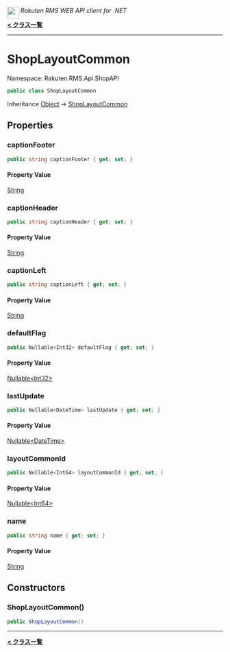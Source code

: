 <img align="left" style="height: 2em;" src="https://webservice.rakuten.co.jp/favicon.ico"><em>Rakuten RMS WEB API client for .NET</em>

[**< クラス一覧**](./)
- - -

# ShopLayoutCommon

Namespace: Rakuten.RMS.Api.ShopAPI

```csharp
public class ShopLayoutCommon
```

Inheritance [Object](https://docs.microsoft.com/en-us/dotnet/api/system.object) → [ShopLayoutCommon](./rakuten.rms.api.shopapi.shoplayoutcommon)

## Properties

### <a id="properties-captionfooter"/>**captionFooter**

```csharp
public string captionFooter { get; set; }
```

#### Property Value

[String](https://docs.microsoft.com/en-us/dotnet/api/system.string)<br>

### <a id="properties-captionheader"/>**captionHeader**

```csharp
public string captionHeader { get; set; }
```

#### Property Value

[String](https://docs.microsoft.com/en-us/dotnet/api/system.string)<br>

### <a id="properties-captionleft"/>**captionLeft**

```csharp
public string captionLeft { get; set; }
```

#### Property Value

[String](https://docs.microsoft.com/en-us/dotnet/api/system.string)<br>

### <a id="properties-defaultflag"/>**defaultFlag**

```csharp
public Nullable<Int32> defaultFlag { get; set; }
```

#### Property Value

[Nullable&lt;Int32&gt;](https://docs.microsoft.com/en-us/dotnet/api/system.nullable-1)<br>

### <a id="properties-lastupdate"/>**lastUpdate**

```csharp
public Nullable<DateTime> lastUpdate { get; set; }
```

#### Property Value

[Nullable&lt;DateTime&gt;](https://docs.microsoft.com/en-us/dotnet/api/system.nullable-1)<br>

### <a id="properties-layoutcommonid"/>**layoutCommonId**

```csharp
public Nullable<Int64> layoutCommonId { get; set; }
```

#### Property Value

[Nullable&lt;Int64&gt;](https://docs.microsoft.com/en-us/dotnet/api/system.nullable-1)<br>

### <a id="properties-name"/>**name**

```csharp
public string name { get; set; }
```

#### Property Value

[String](https://docs.microsoft.com/en-us/dotnet/api/system.string)<br>

## Constructors

### <a id="constructors-.ctor"/>**ShopLayoutCommon()**

```csharp
public ShopLayoutCommon()
```


- - -
[**< クラス一覧**](./)
